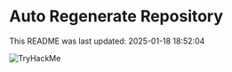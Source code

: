 # Auto Regenerate Repository

This README was last updated: 2025-01-18 18:52:04

 ![TryHackMe](https://tryhackme.com/badge/533634)